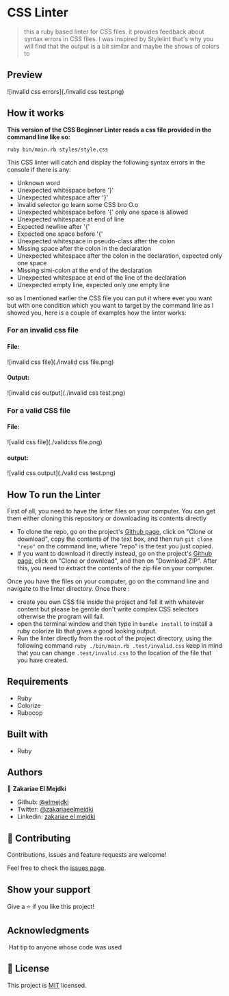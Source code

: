 # CSS Linter

> this a ruby based linter for CSS files. it provides feedback about syntax errors in CSS files. I was inspired by Stylelint that's why you will find that the output is a bit similar and maybe the shows of colors to

## Preview

![invalid css errors](./invalid css test.png)

## How it works

**This version of the CSS Beginner Linter reads a css file provided in the command line like so:**

```
ruby bin/main.rb styles/style.css
```

This CSS linter will catch and display the following syntax errors in the console if there is any:

- Unknown word
- Unexpected whitespace before \'}\'
- Unexpected whitespace after \'}\'
- Invalid selector go learn some CSS bro O.o
- Unexpected whitespace before \'{\' only one space is allowed
- Unexpected whitespace at end of line
- Expected newline after \'{\'
- Expected one space before \'{\'
- Unexpected whitespace in pseudo-class after the colon
- Missing space after the colon in the declaration
- Unexpected whitespace after the colon in the declaration, expected only one space
- Missing simi-colon at the end of the declaration
- Unexpected whitespace at end of the line of the declaration
- Unexpected empty line, expected only one empty line

so as I mentioned earlier the CSS file you can put it where ever you want but with one condition which you want to target by the command line as I showed you, here is a couple of examples how the linter works:

### For an invalid css file

#### File:

![invalid css file](./invalid css file.png)

#### Output:

![invalid css output](./invalid css test.png)

### For a valid CSS file

#### File:

![valid css file](./validcss file.png)

#### output:

![valid css output](./valid css test.png)

## How To run the Linter

First of all, you need to have the linter files on your computer. You can get them either cloning this repository or downloading its contents directly

- To clone the repo, go on the project's [Github page](https://github.com/elmejdki/CSS_linter), click on "Clone or download", copy the contents of the text box, and then run `git clone "repo"` on the command line, where "repo" is the text you just copied.
- If you want to download it directly instead, go on the project's [Github page](https://github.com/elmejdki/CSS_linter), click on "Clone or download", and then on "Download ZIP". After this, you need to extract the contents of the zip file on your computer.

Once you have the files on your computer, go on the command line and navigate to the linter directory. Once there :

- create you own CSS file inside the project and fell it with whatever content but please be gentile don't write complex CSS selectors otherwise the program will fail.
- open the terminal window and then type in `bundle install` to install a ruby colorize lib that gives a good looking output.
- Run the linter directly from the root of the project directory, using the following command `ruby ./bin/main.rb .test/invalid.css` keep in mind that you can change `.test/invalid.css` to the location of the file that you have created.

## Requirements

- Ruby
- Colorize
- Rubocop

## Built with

- Ruby

## Authors

👤 **Zakariae El Mejdki**

- Github: [@elmejdki](https://github.com/elmejdki)
- Twitter: [@zakariaeelmejdki](https://twitter.com/0ca7848f87ab470)
- Linkedin: [zakariae el mejdki](https://www.linkedin.com/in/zakariae-el-mejdki-644898139/)

## 🤝 Contributing

Contributions, issues and feature requests are welcome!

Feel free to check the [issues page](issues/).

## Show your support

Give a ⭐️ if you like this project!

## Acknowledgments

​	Hat tip to anyone whose code was used

## 📝 License

This project is [MIT](lic.url) licensed.
